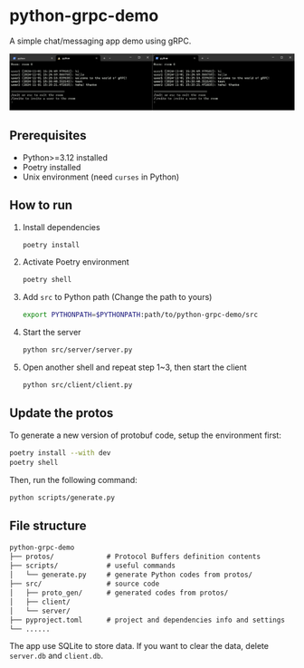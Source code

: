 # python-grpc-demo

A simple chat/messaging app demo using gRPC.

![demo screenshot](docs/images/image.png)

## Prerequisites

- Python>=3.12 installed
- Poetry installed
- Unix environment (need `curses` in Python)

## How to run

1. Install dependencies
    ```sh
    poetry install
    ```
2. Activate Poetry environment
    ```sh
    poetry shell
    ```
3. Add `src` to Python path (Change the path to yours)
    ```sh
    export PYTHONPATH=$PYTHONPATH:path/to/python-grpc-demo/src
    ```
4. Start the server
    ```sh
    python src/server/server.py
    ```
5. Open another shell and repeat step 1~3, then start the client
    ```sh
    python src/client/client.py
    ```

## Update the protos

To generate a new version of protobuf code, setup the environment first:

```sh
poetry install --with dev
poetry shell
```

Then, run the following command:

```sh
python scripts/generate.py
```

## File structure

```
python-grpc-demo
├── protos/             # Protocol Buffers definition contents
├── scripts/            # useful commands
│   └── generate.py     # generate Python codes from protos/
├── src/                # source code
│   ├── proto_gen/      # generated codes from protos/
│   ├── client/
│   └── server/
├── pyproject.toml      # project and dependencies info and settings
└── ......
```

The app use SQLite to store data. If you want to clear the data, delete `server.db` and `client.db`.
